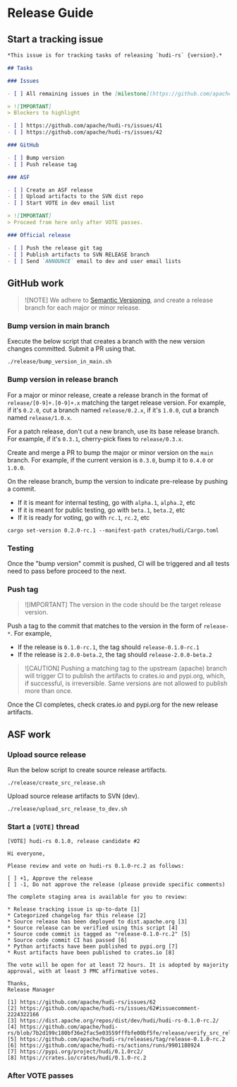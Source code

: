 <!--
  ~ Licensed to the Apache Software Foundation (ASF) under one
  ~ or more contributor license agreements.  See the NOTICE file
  ~ distributed with this work for additional information
  ~ regarding copyright ownership.  The ASF licenses this file
  ~ to you under the Apache License, Version 2.0 (the
  ~ "License"); you may not use this file except in compliance
  ~ with the License.  You may obtain a copy of the License at
  ~
  ~   http://www.apache.org/licenses/LICENSE-2.0
  ~
  ~ Unless required by applicable law or agreed to in writing,
  ~ software distributed under the License is distributed on an
  ~ "AS IS" BASIS, WITHOUT WARRANTIES OR CONDITIONS OF ANY
  ~ KIND, either express or implied.  See the License for the
  ~ specific language governing permissions and limitations
  ~ under the License.
-->

# Release Guide

## Start a tracking issue

```markdown
*This issue is for tracking tasks of releasing `hudi-rs` {version}.*

## Tasks

### Issues

- [ ] All remaining issues in the [milestone](https://github.com/apache/hudi-rs/milestone/1) should be closed.

> ![IMPORTANT]
> Blockers to highlight

- [ ] https://github.com/apache/hudi-rs/issues/41
- [ ] https://github.com/apache/hudi-rs/issues/42

### GitHub

- [ ] Bump version
- [ ] Push release tag

### ASF

- [ ] Create an ASF release
- [ ] Upload artifacts to the SVN dist repo
- [ ] Start VOTE in dev email list

> ![IMPORTANT]
> Proceed from here only after VOTE passes.

### Official release

- [ ] Push the release git tag
- [ ] Publish artifacts to SVN RELEASE branch
- [ ] Send `ANNOUNCE` email to dev and user email lists
```

## GitHub work

> ![NOTE]
> We adhere to [Semantic Versioning](https://semver.org/), and create a release branch for each major or minor release.

### Bump version in main branch

Execute the below script that creates a branch with the new version changes committed. Submit a PR using that.

```shell
./release/bump_version_in_main.sh
```

### Bump version in release branch

For a major or minor release, create a release branch in the format of `release/[0-9]+.[0-9]+.x` matching the target
release version. For example, if it's `0.2.0`, cut a branch named `release/0.2.x`, if it's `1.0.0`, cut a branch
named `release/1.0.x`.

For a patch release, don't cut a new branch, use its base release branch. For example, if it's `0.3.1`, cherry-pick
fixes to `release/0.3.x`.

Create and merge a PR to bump the major or minor version on the `main` branch. For example, if the current version
is `0.3.0`, bump it to `0.4.0` or `1.0.0`.

On the release branch, bump the version to indicate pre-release by pushing a commit.

- If it is meant for internal testing, go with `alpha.1`, `alpha.2`, etc
- If it is meant for public testing, go with `beta.1`, `beta.2`, etc
- If it is ready for voting, go with `rc.1`, `rc.2`, etc

```shell
cargo set-version 0.2.0-rc.1 --manifest-path crates/hudi/Cargo.toml
```

### Testing

Once the "bump version" commit is pushed, CI will be triggered and all tests need to pass before proceed to the next.

### Push tag

> ![IMPORTANT]
> The version in the code should be the target release version.

Push a tag to the commit that matches to the version in the form of `release-*`. For example,

- If the release is `0.1.0-rc.1`, the tag should `release-0.1.0-rc.1`
- If the release is `2.0.0-beta.2`, the tag should `release-2.0.0-beta.2`

> ![CAUTION]
> Pushing a matching tag to the upstream (apache) branch will trigger CI to publish the artifacts to crates.io and
> pypi.org, which, if successful, is irreversible. Same versions are not allowed to publish more than once.

Once the CI completes, check crates.io and pypi.org for the new release artifacts.

## ASF work

### Upload source release

Run the below script to create source release artifacts.

```shell
./release/create_src_release.sh
```

Upload source release artifacts to SVN (dev).

```shell
./release/upload_src_release_to_dev.sh
```

### Start a `[VOTE]` thread

```text
[VOTE] hudi-rs 0.1.0, release candidate #2

Hi everyone,

Please review and vote on hudi-rs 0.1.0-rc.2 as follows:

[ ] +1, Approve the release
[ ] -1, Do not approve the release (please provide specific comments)

The complete staging area is available for you to review:

* Release tracking issue is up-to-date [1]
* Categorized changelog for this release [2]
* Source release has been deployed to dist.apache.org [3]
* Source release can be verified using this script [4]
* Source code commit is tagged as "release-0.1.0-rc.2" [5]
* Source code commit CI has passed [6]
* Python artifacts have been published to pypi.org [7]
* Rust artifacts have been published to crates.io [8]

The vote will be open for at least 72 hours. It is adopted by majority
approval, with at least 3 PMC affirmative votes.

Thanks,
Release Manager

[1] https://github.com/apache/hudi-rs/issues/62
[2] https://github.com/apache/hudi-rs/issues/62#issuecomment-2224322166
[3] https://dist.apache.org/repos/dist/dev/hudi/hudi-rs-0.1.0-rc.2/
[4] https://github.com/apache/hudi-rs/blob/7b2d199c180bf36e2fac5e03559fffbfe00bf5fe/release/verify_src_release.sh
[5] https://github.com/apache/hudi-rs/releases/tag/release-0.1.0-rc.2
[6] https://github.com/apache/hudi-rs/actions/runs/9901188924
[7] https://pypi.org/project/hudi/0.1.0rc2/
[8] https://crates.io/crates/hudi/0.1.0-rc.2
```

### After VOTE passes

